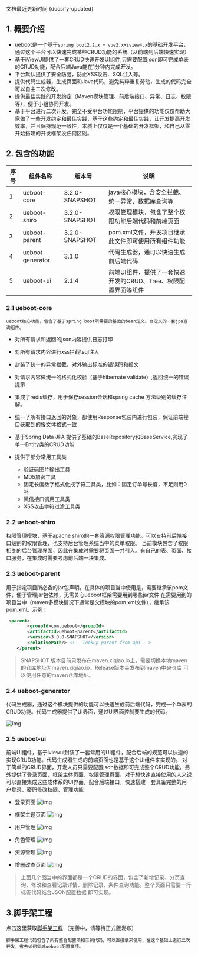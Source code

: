 文档最近更新时间  {docsify-updated}
## 1. 概要介绍
  - ueboot是一个基于`spring boot2.2.x + vue2.x+iview4.x`的基础开发平台，通过这个平台可以快速完成某些CRUD功能的系统（从前端到后端快速实现）
  - 基于iViewUI提供了一套CRUD快速开发UI组件,只需要配置json即可完成单表的CRUD功能，配合后端Java能在1分钟内完成开发。
  - 平台默认提供了安全防范，防止XSS攻击、SQL注入等。
  - 提供代码生成器，生成页面和Java代码，避免纯粹重复劳动，生成的代码完全可以自主二次修改。
  - 提供最佳实践的开发约定（Maven模块管理、前后端接口、异常、日志、权限等），便于小组协同开发。
  - 基于平台进行二次开发，完全不受平台功能限制，平台提供的功能仅仅帮助大家做了一些开发约定和最佳实践，基于这些约定和最佳实践，让开发提高开发效率，并且保持规范一致性，本质上仅仅是一个基础的开发框架，和自己从零开始搭建的开发框架没任何区别。

 
## 2. 包含的功能


| 序号 | 组件名称 | 版本号 |说明 |
| ------ | ------ | ------ |------ |
1 | ueboot-core | 3.2.0-SNAPSHOT|java核心模块，含安全拦截、统一异常、数据库查询等
2 | ueboot-shiro|3.2.0-SNAPSHOT|权限管理模块，包含了整个权限功能后端代码和前端页面
3 | ueboot-parent|3.2.0-SNAPSHOT|pom.xml文件，开发项目继承此文件即可使用所有组件功能
4 | ueboot-generator|3.1.0|代码生成器，通可以快速生成前后端代码
5 | ueboot-ui|2.1.4|前端UI组件，提供了一套快速开发的CRUD、Tree、权限配置界面等组件


### 2.1 ueboot-core
    ueboot核心功能，包含了基于spring boot所需要的基础的bean定义。自定义的一套jpa查询组件。

- 对所有请求和返回的json内容提供日志打印

- 对所有请求内容进行xss拦截\sql注入

- 封装了统一的异常拦截，对外输出标准的错误码和报文

- 对请求内容做统一的格式化校验（基于hibernate validate）,返回统一的错误提示

- 集成了redis缓存，用于保存session会话和spring cache 方法级别的缓存注解。

- 统一了所有接口返回的对象，都使用Response包装内进行包装，保证前端接口获取到的报文体格式一致

- 基于Spring Data JPA 提供了基础的BaseRepository和BaseService,实现了单一Entity类的CRUD功能

- 提供了部分常用工具类
    - 验证码图片输出工具
    - MD5加密工具
    - 固定长度数字格式化成字符工具类，比如：固定订单号长度，不足则用0补
    - 微信接口调用工具类
    - XSS攻击字符过滤工具类
    
### 2.2 ueboot-shiro
权限管理模块，基于apache shiro的一套资源权限管理功能。可以支持前后端接口级别的权限管理，也支持后台管理系统当中的菜单权限。
当前模块包含了权限相关的后台管理界面，因此在集成时需要将页面一并引入。有自己的表、页面、接口服务，在集成时需要考虑前后端一块集成。
    
### 2.3 ueboot-parent
用于指定项目所必备的jar包声明，在具体的项目当中使用是，需要继承该pom文件，便于管理jar包依赖，无需关心ueboot框架需要用到哪些jar文件
在需要用到的项目当中（maven多模块情况下通常是父模块的pom.xml文件），继承该pom.xml。示例：
    
``` xml
 <parent>
        <groupId>com.ueboot</groupId>
        <artifactId>ueboot-parent</artifactId>
        <version>3.0.0-SNAPSHOT</version>
        <relativePath/> <!-- lookup parent from api -->
    </parent>
```
> SNAPSHOT 版本目前只发布在maven.xiqiao.io上，需要切换本地maven的仓库地址为maven.xiqiao.io。Release版本会发布到maven中央仓库
可以使用任意的maven仓库地址。    
  
### 2.4 ueboot-generator
    
代码生成器，通过这个模块提供的功能可以快速生成前后端代码，完成一个单表的CRUD功能。代码生成器提供了UI界面，通过UI界面控制要生成的代码。
  
![img](./images/代码生成器.png)
    

### 2.5 ueboot-ui
前端UI组件，基于iviewui封装了一套常用的UI组件，配合后端的规范可以快速的实现CRUD功能。代码生成器生成的前端页面也是基于这个UI组件来实现的。
对于简单的CRUD界面，开发人员只需要配置json数据即可完成整个CRUD功能。另外提供了登录页面、框架主体页面、权限管理页面，对于想快速直接使用的人来说
可以直接集成这些成体系的UI界面，配合后端接口，快速搭建一套具备完整的用户登录、密码修改权限、管理功能

- 登录页面
  ![img](./images/shiro/login.png)
    
- 框架主题页面
  ![img](./images/shiro/main.png)
  
- 用户管理
  ![img](./images/shiro/用户管理.gif) 
   
- 角色管理
  ![img](./images/shiro/角色管理.gif) 
   
- 资源管理
  ![img](./images/shiro/资源管理.gif)  
  
- 增删改查页面
   ![img](./images/shiro/CRUD.gif)  

> 上面几个图当中的界面都是一个CRUD的界面，包含了新增记录、分页查询、修改和查看记录详情、删除记录、条件查询功能。整个页面只需要一行标签代码结合JSON配置数据
即可实现。


## 3.脚手架工程

点击这里获取[脚手架工程](https://gitee.com/ueboot/ueboot-quick-dev-demo.git) （完善中，请等待正式版发布）

    脚手架工程代码包含了所有整合配置项和示例代码，可以直接拿来使用，在这个基础上进行二次开发，省去如何集成ueboot配置事项。
    
